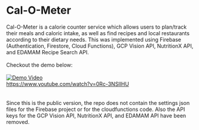 # Cal-O-Meter
Cal-O-Meter is a calorie counter service which allows users to plan/track their meals and caloric intake, as well as find recipes and local restaurants according to their dietary needs. This was implemented using Firebase (Authentication, Firestore, Cloud Functions), GCP Vision API, NutritionX API, and EDAMAM Recipe Search API. 
<br>
<br>
Checkout the demo below: 
<br>
<br>
[![Demo Video](http://img.youtube.com/vi/0Rc-3NSIlHU/0.jpg)](http://www.youtube.com/watch?v=0Rc-3NSIlHU)
<br>
https://www.youtube.com/watch?v=0Rc-3NSIlHU
<br>
<br>
<br>
Since this is the public version, the repo does not contain the settings json files for the Firebase project or for the cloudfunctions code. Also the API keys for the GCP Vision API, NutritionX API, and EDAMAM API have been removed.
